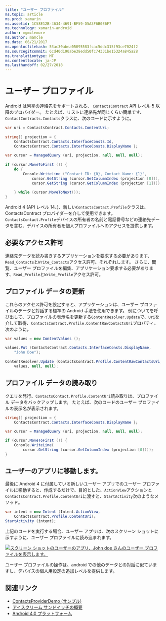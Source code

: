 ```yaml
---
title: "ユーザー プロファイル"
ms.topic: article
ms.prod: xamarin
ms.assetid: 1C58E12B-4634-4691-BF59-D5A3F6B0E6F7
ms.technology: xamarin-android
author: mgmclemore
ms.author: mamcle
ms.date: 06/21/2017
ms.openlocfilehash: 53ac30abea05095583fcac5ddc315f93ce7024f2
ms.sourcegitcommit: 6cd40d190abe38edd50fc74331be15324a845a28
ms.translationtype: MT
ms.contentlocale: ja-JP
ms.lasthandoff: 02/27/2018
---
```

# <a name="user-profile"></a>ユーザー プロファイル

Android は列挙の連絡先をサポートされる、 `ContactsContract` API レベル 5 以降のプロバイダー。 たとえば、リストに連絡先が同じくらい簡単です、`ContactContracts.Contacts`クラスに、次のコードに示すように。

```csharp
var uri = ContactsContract.Contacts.ContentUri;
           
string[] projection = {
    ContactsContract.Contacts.InterfaceConsts.Id,
    ContactsContract.Contacts.InterfaceConsts.DisplayName };
           
var cursor = ManagedQuery (uri, projection, null, null, null);
           
if (cursor.MoveToFirst ()) {
    do {
        Console.WriteLine ("Contact ID: {0}, Contact Name: {1}",
            cursor.GetString (cursor.GetColumnIndex (projection [0])),
            cursor.GetString (cursor.GetColumnIndex (projection [1])));
                   
    } while (cursor.MoveToNext());
}
```

Android 4 (API レベル 14、)、新しい`ContactsContact.Profile`クラスは、ContactsContract プロバイダーを介して使用できます。 `ContactsContact.Profile`デバイスの所有者の名前と電話番号などの連絡先データを含む、デバイスの所有者を個人プロファイルへのアクセスを提供します。

<a name="Required_Permissions" />

## <a name="required-permissions"></a>必要なアクセス許可

連絡先データを読み書きするアプリケーションを要求する必要があります、`Read_Contacts`と`Write_Contacts`アクセス許可、それぞれします。 さらに、閲覧、ユーザー プロファイルを編集、アプリケーション要求する必要があります、`Read_Profile`と`Write_Profile`アクセス許可。

<a name="Updating_Profile_Data" />

## <a name="updating-profile-data"></a>プロファイル データの更新

これらのアクセス許可を設定すると、アプリケーションは、ユーザー プロファイルのデータと対話する標準の Android 手法を使用できます。 例についてを呼び出して、プロファイルの表示名を更新する`ContentResolver.Update`で、`Uri`を介して取得、`ContactsContract.Profile.ContentRawContactsUri`プロパティ、次のように。

```csharp
var values = new ContentValues ();
          
values.Put (ContactsContract.Contacts.InterfaceConsts.DisplayName,
    "John Doe");
           
ContentResolver.Update (ContactsContract.Profile.ContentRawContactsUri,
    values, null, null);
```

<a name="Reading_Profile_Data" />

## <a name="reading-profile-data"></a>プロファイル データの読み取り

クエリを発行、`ContactsContact.Profile.ContentUri`読み取りは、プロファイル データをバックアップします。 たとえば、次のコードのユーザー プロファイルの表示名が表示されます。

```csharp
string[] projection = {
    ContactsContract.Contacts.InterfaceConsts.DisplayName };
           
var cursor = ManagedQuery (uri, projection, null, null, null);

if (cursor.MoveToFirst ()) {
    Console.WriteLine(
        cursor.GetString (cursor.GetColumnIndex (projection [0])));
}
```

<a name="Navigating_to_the_People_App" />

## <a name="navigating-to-the-people-app"></a>ユーザーのアプリに移動します。

最後に Android 4 に付属している新しいユーザー アプリでのユーザー プロファイルに移動すると、作成するだけで、目的とした、`ActionView`アクションと`ContactsContract.Profile.ContentUri`に渡すと、`StartActivity`次のようなメソッド。

```csharp
var intent = new Intent (Intent.ActionView,
    ContactsContract.Profile.ContentUri);           
StartActivity (intent);
```

上記のコードを実行する場合、ユーザー アプリは、次のスクリーン ショットに示すように、ユーザー プロファイルに読み込まれます。

[![スクリーン ショットのユーザーのアプリ、John doe さんのユーザー プロファイルを表示します。](user-profile-images/15-people-app.png)](user-profile-images/15-people-app.png)

ユーザー プロファイルの操作は、android での他のデータとの対話に似ていますし、デバイスの個人用設定の追加レベルを提供します。



## <a name="related-links"></a>関連リンク

- [ContactsProviderDemo (サンプル)](https://developer.xamarin.com/samples/monodroid/ContactsProviderDemo/)
- [アイスクリーム サンドイッチの概要](http://www.android.com/about/ice-cream-sandwich/)
- [Android 4.0 プラットフォーム](http://developer.android.com/sdk/android-4.0.html)
